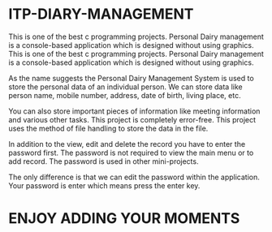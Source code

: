 # ITP-DIARY-MANAGEMENT
This is one of the best c programming projects. Personal Dairy management is a console-based application which is designed without using graphics.
This is one of the best c programming projects. Personal Dairy management is a console-based application which is designed without using graphics.

As the name suggests the Personal Dairy Management System is used to store the personal data of an individual person. We can store data like person name, mobile number, address, date of birth, living place, etc.

You can also store important pieces of information like meeting information and various other tasks. This project is completely error-free. This project uses the method of file handling to store the data in the file.

In addition to the view, edit and delete the record you have to enter the password first. The password is not required to view the main menu or to add record. The password is used in other mini-projects.

The only difference is that we can edit the password within the application. Your password is enter which means press the enter key.

# ENJOY ADDING YOUR MOMENTS
